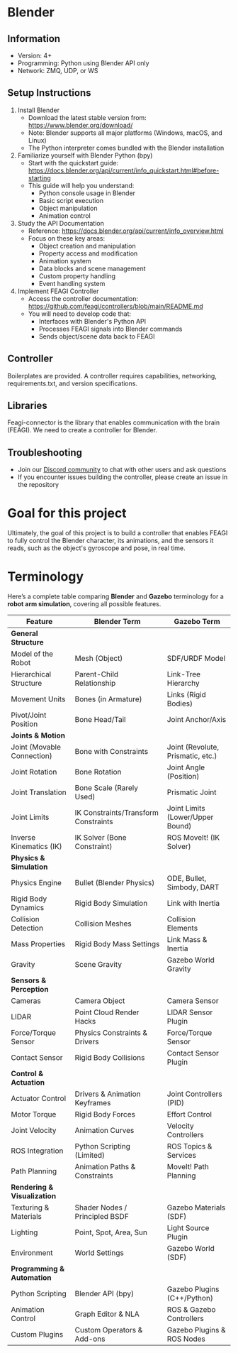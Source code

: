 # Blender
## Information
- Version: 4+
- Programming: Python using Blender API only
- Network: ZMQ, UDP, or WS

## Setup Instructions
1. Install Blender
   - Download the latest stable version from: https://www.blender.org/download/
   - Note: Blender supports all major platforms (Windows, macOS, and Linux)
   - The Python interpreter comes bundled with the Blender installation
2. Familiarize yourself with Blender Python (bpy)
   - Start with the quickstart guide: https://docs.blender.org/api/current/info_quickstart.html#before-starting
   - This guide will help you understand:
     - Python console usage in Blender
     - Basic script execution
     - Object manipulation
     - Animation control
3. Study the API Documentation
   - Reference: https://docs.blender.org/api/current/info_overview.html
   - Focus on these key areas:
     - Object creation and manipulation
     - Property access and modification
     - Animation system
     - Data blocks and scene management
     - Custom property handling
     - Event handling system
4. Implement FEAGI Controller
   - Access the controller documentation: https://github.com/feagi/controllers/blob/main/README.md
   - You will need to develop code that:
     - Interfaces with Blender's Python API
     - Processes FEAGI signals into Blender commands
     - Sends object/scene data back to FEAGI

## Controller
Boilerplates are provided. A controller requires capabilities, networking, requirements.txt, and version specifications.

## Libraries
Feagi-connector is the library that enables communication with the brain (FEAGI). We need to create a controller for Blender.

## Troubleshooting
- Join our [Discord community](https://discord.gg/GxHXvY79) to chat with other users and ask questions
- If you encounter issues building the controller, please create an issue in the repository

# Goal for this project
Ultimately, the goal of this project is to build a controller that enables FEAGI to fully control the Blender character, its animations, and the sensors it reads, such as the object's gyroscope and pose, in real time. 


# Terminology
Here’s a complete table comparing **Blender** and **Gazebo** terminology for a **robot arm simulation**, covering all possible features.

| **Feature**         | **Blender Term** | **Gazebo Term** |
|---------------------|----------------|----------------|
| **General Structure** |  |  |
| Model of the Robot | Mesh (Object) | SDF/URDF Model |
| Hierarchical Structure | Parent-Child Relationship | Link-Tree Hierarchy |
| Movement Units | Bones (in Armature) | Links (Rigid Bodies) |
| Pivot/Joint Position | Bone Head/Tail | Joint Anchor/Axis |
| **Joints & Motion** |  |  |
| Joint (Movable Connection) | Bone with Constraints | Joint (Revolute, Prismatic, etc.) |
| Joint Rotation | Bone Rotation | Joint Angle (Position) |
| Joint Translation | Bone Scale (Rarely Used) | Prismatic Joint |
| Joint Limits | IK Constraints/Transform Constraints | Joint Limits (Lower/Upper Bound) |
| Inverse Kinematics (IK) | IK Solver (Bone Constraint) | ROS MoveIt! (IK Solver) |
| **Physics & Simulation** |  |  |
| Physics Engine | Bullet (Blender Physics) | ODE, Bullet, Simbody, DART |
| Rigid Body Dynamics | Rigid Body Simulation | Link with Inertia |
| Collision Detection | Collision Meshes | Collision Elements |
| Mass Properties | Rigid Body Mass Settings | Link Mass & Inertia |
| Gravity | Scene Gravity | Gazebo World Gravity |
| **Sensors & Perception** |  |  |
| Cameras | Camera Object | Camera Sensor |
| LIDAR | Point Cloud Render Hacks | LIDAR Sensor Plugin |
| Force/Torque Sensor | Physics Constraints & Drivers | Force/Torque Sensor |
| Contact Sensor | Rigid Body Collisions | Contact Sensor Plugin |
| **Control & Actuation** |  |  |
| Actuator Control | Drivers & Animation Keyframes | Joint Controllers (PID) |
| Motor Torque | Rigid Body Forces | Effort Control |
| Joint Velocity | Animation Curves | Velocity Controllers |
| ROS Integration | Python Scripting (Limited) | ROS Topics & Services |
| Path Planning | Animation Paths & Constraints | MoveIt! Path Planning |
| **Rendering & Visualization** |  |  |
| Texturing & Materials | Shader Nodes / Principled BSDF | Gazebo Materials (SDF) |
| Lighting | Point, Spot, Area, Sun | Light Source Plugin |
| Environment | World Settings | Gazebo World (SDF) |
| **Programming & Automation** |  |  |
| Python Scripting | Blender API (bpy) | Gazebo Plugins (C++/Python) |
| Animation Control | Graph Editor & NLA | ROS & Gazebo Controllers |
| Custom Plugins | Custom Operators & Add-ons | Gazebo Plugins & ROS Nodes |